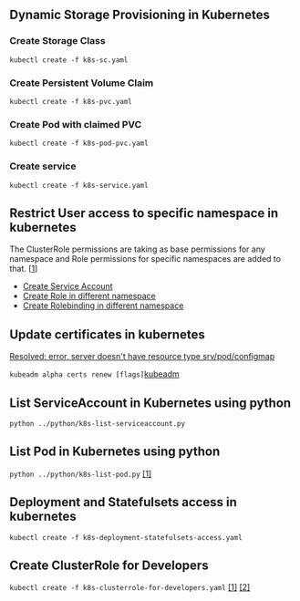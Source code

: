 ## Dynamic Storage Provisioning in Kubernetes

### Create Storage Class
```
kubectl create -f k8s-sc.yaml
```
  
### Create Persistent Volume Claim
```
kubectl create -f k8s-pvc.yaml
```

### Create Pod with claimed PVC
```
kubectl create -f k8s-pod-pvc.yaml
```

### Create service
```
kubectl create -f k8s-service.yaml
```

## Restrict User access to specific namespace in kubernetes
The ClusterRole permissions are taking as base permissions for any namespace and Role permissions for specific namespaces are added to that. [[1](https://stackoverflow.com/questions/55917702/restrict-user-to-access-only-one-service-in-a-namespace)]
+ [Create Service Account](https://github.com/hisrarul/history/blob/master/kubernetes/k8s-sa-role-rolebinding.yaml#L2-L7)
+ [Create Role in different namespace](https://github.com/hisrarul/history/blob/master/kubernetes/k8s-sa-role-rolebinding.yaml#L9-L107)
+ [Create Rolebinding in different namespace](https://github.com/hisrarul/history/blob/master/kubernetes/k8s-sa-role-rolebinding.yaml#L109-L171)

## Update certificates in kubernetes
[Resolved: error, server doesn't have resource type srv/pod/configmap](https://stackoverflow.com/questions/51308341/error-the-server-doesnt-have-a-resource-type-svc/64059054#64059054)

```kubeadm alpha certs renew [flags]```[kubeadm](https://kubernetes.io/docs/reference/setup-tools/kubeadm/kubeadm-alpha/#options)

## List ServiceAccount in Kubernetes using python
```
python ../python/k8s-list-serviceaccount.py
```

## List Pod in Kubernetes using python 
``` python ../python/k8s-list-pod.py ``` [[1]](https://raw.githubusercontent.com/kubernetes-client/python/master/kubernetes/docs/CoreV1Api.md)

## Deployment and Statefulsets access in kubernetes
```
kubectl create -f k8s-deployment-statefulsets-access.yaml
```

## Create ClusterRole for Developers
```kubectl create -f k8s-clusterrole-for-developers.yaml``` [[1]](https://github.com/hisrarul/history/blob/master/kubernetes/k8s-clusterrole-for-developers.yaml#L1-L27) [[2]](https://kubernetes.io/docs/reference/access-authn-authz/rbac/)

